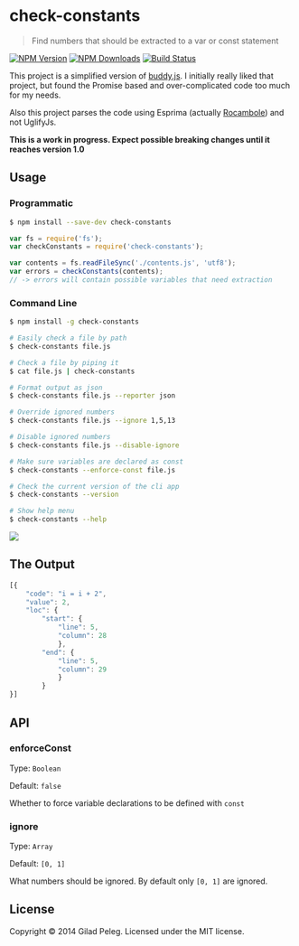 # check-constants
> Find numbers that should be extracted to a var or const statement

[![NPM Version](http://img.shields.io/npm/v/check-constants.svg?style=flat)](https://npmjs.org/package/check-constants)
[![NPM Downloads](http://img.shields.io/npm/dm/check-constants.svg?style=flat)](https://npmjs.org/package/check-constants)
[![Build Status](http://img.shields.io/travis/pgilad/check-constants.svg?style=flat)](https://travis-ci.org/pgilad/check-constants)

This project is a simplified version of [buddy.js](https://github.com/danielstjules/buddy.js).
I initially really liked that project, but found the Promise based and over-complicated code too much for my needs.

Also this project parses the code using Esprima
 (actually [Rocambole](https://github.com/millermedeiros/rocambole)) and not UglifyJs.

**This is a work in progress. Expect possible breaking changes until it reaches version 1.0**

## Usage

### Programmatic

```bash
$ npm install --save-dev check-constants
```

```js
var fs = require('fs');
var checkConstants = require('check-constants');

var contents = fs.readFileSync('./contents.js', 'utf8');
var errors = checkConstants(contents);
// -> errors will contain possible variables that need extraction
```

### Command Line

```bash
$ npm install -g check-constants
```

```bash
# Easily check a file by path
$ check-constants file.js

# Check a file by piping it
$ cat file.js | check-constants

# Format output as json
$ check-constants file.js --reporter json

# Override ignored numbers
$ check-constants file.js --ignore 1,5,13

# Disable ignored numbers
$ check-constants file.js --disable-ignore

# Make sure variables are declared as const
$ check-constants --enforce-const file.js

# Check the current version of the cli app
$ check-constants --version

# Show help menu
$ check-constants --help
```

![](media/table-output)

## The Output
```js
[{
    "code": "i = i + 2",
    "value": 2,
    "loc": {
        "start": {
            "line": 5,
            "column": 28
            },
        "end": {
            "line": 5,
            "column": 29
            }
        }
}]
```

## API

### enforceConst

Type: `Boolean`

Default: `false`

Whether to force variable declarations to be defined with `const`

### ignore

Type: `Array`

Default: `[0, 1]`

What numbers should be ignored. By default only `[0, 1]` are ignored.

## License
Copyright © 2014 Gilad Peleg. Licensed under the MIT license.
